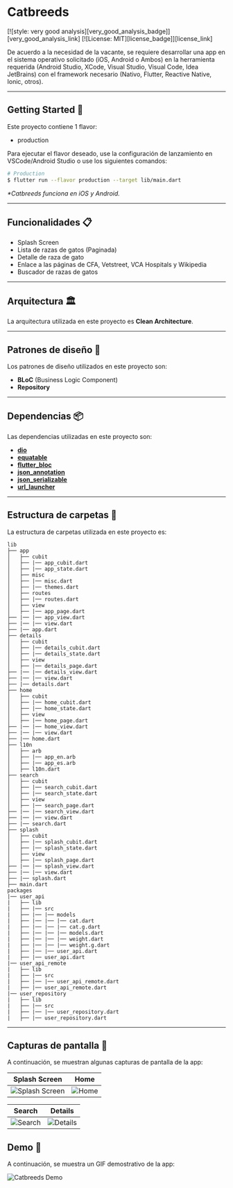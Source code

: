# Catbreeds

[![style: very good analysis][very_good_analysis_badge]][very_good_analysis_link]
[![License: MIT][license_badge]][license_link]

De acuerdo a la necesidad de la vacante, se requiere desarrollar una app en el sistema operativo solicitado (iOS, Android o Ambos) en la herramienta requerida (Android Studio, XCode, Visual Studio, Visual Code, Idea JetBrains) con el framework necesario (Nativo, Flutter, Reactive Native, Ionic, otros).

---

## Getting Started 🚀

Este proyecto contiene 1 flavor:

- production

Para ejecutar el flavor deseado, use la configuración de lanzamiento en VSCode/Android Studio o use los siguientes comandos:

```sh
# Production
$ flutter run --flavor production --target lib/main.dart
```

_\*Catbreeds funciona en iOS y Android._

---

## Funcionalidades 📋

- Splash Screen
- Lista de razas de gatos (Paginada)
- Detalle de raza de gato
- Enlace a las páginas de CFA, Vetstreet, VCA Hospitals y Wikipedia
- Buscador de razas de gatos

---

## Arquitectura 🏛️

La arquitectura utilizada en este proyecto es **Clean Architecture**.

---

## Patrones de diseño 🎨

Los patrones de diseño utilizados en este proyecto son:

- **BLoC** (Business Logic Component)
- **Repository**

---

## Dependencias 📦

Las dependencias utilizadas en este proyecto son:

- **[dio](https://pub.dev/packages/dio)**
- **[equatable](https://pub.dev/packages/equatable)**
- **[flutter_bloc](https://pub.dev/packages/flutter_bloc)**
- **[json_annotation](https://pub.dev/packages/json_annotation)**
- **[json_serializable](https://pub.dev/packages/json_serializable)**
- **[url_launcher](https://pub.dev/packages/url_launcher)**

---

## Estructura de carpetas 📁

La estructura de carpetas utilizada en este proyecto es:

```
lib
├── app
│   ├── cubit
│   ├── |── app_cubit.dart
│   ├── |── app_state.dart
│   ├── misc
│   ├── |── misc.dart
│   ├── |── themes.dart
│   ├── routes
│   ├── |── routes.dart
│   ├── view
│   ├── |── app_page.dart
├── |── |── app_view.dart
├── |── |── view.dart
├── |── app.dart
├── details
│   ├── cubit
│   ├── |── details_cubit.dart
│   ├── |── details_state.dart
│   ├── view
│   ├── |── details_page.dart
├── |── |── details_view.dart
├── |── |── view.dart
├── |── details.dart
├── home
│   ├── cubit
│   ├── |── home_cubit.dart
│   ├── |── home_state.dart
│   ├── view
│   ├── |── home_page.dart
├── |── |── home_view.dart
├── |── |── view.dart
├── |── home.dart
├── l10n
│   ├── arb
│   ├── |── app_en.arb
│   ├── |── app_es.arb
│   ├── l10n.dart
├── search
│   ├── cubit
│   ├── |── search_cubit.dart
│   ├── |── search_state.dart
│   ├── view
│   ├── |── search_page.dart
├── |── |── search_view.dart
├── |── |── view.dart
├── |── search.dart
├── splash
│   ├── cubit
│   ├── |── splash_cubit.dart
│   ├── |── splash_state.dart
│   ├── view
│   ├── |── splash_page.dart
├── |── |── splash_view.dart
├── |── |── view.dart
├── |── splash.dart
├── main.dart
packages
|── user_api
|   ├── lib
|   ├── |── src
|   ├── |── |── models
|   ├── |── |── |── cat.dart
|   ├── |── |── |── cat.g.dart
|   ├── |── |── |── models.dart
|   ├── |── |── |── weight.dart
|   ├── |── |── |── weight.g.dart
|   ├── |── |── user_api.dart
|   ├── |── user_api.dart
|── user_api_remote
|   ├── lib
|   ├── |── src
|   ├── |── |── user_api_remote.dart
|   ├── |── user_api_remote.dart
|── user_repository
|   ├── lib
|   ├── |── src
|   ├── |── |── user_repository.dart
|   ├── |── user_repository.dart
```

---

## Capturas de pantalla 📸

A continuación, se muestran algunas capturas de pantalla de la app:

| Splash Screen | Home |
| ------------- | ---- |
| ![Splash Screen](images/splash_screen.png) | ![Home](images/home.png) |

| Search | Details |
| ------ | ------- |
| ![Search](images/search.png) | ![Details](images/details.png) |

## Demo 🎥

A continuación, se muestra un GIF demostrativo de la app:

![Catbreeds Demo](https://storage.googleapis.com/maersk-entregas-production/demo.gif)
